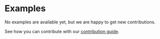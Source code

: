 <!--
{{ if .Copyright.Owner -}}
  {{- $owner := .Copyright.Owner -}}
  {{ printf "Copyright %s - %s" .Copyright.Year $owner }}
{{- else -}}
  {{- $owner := "output" | printf "The %s Authors" .Project.Name -}}
  {{ printf "Copyright %s - %s" .Copyright.Year $owner }}
{{ end }}
This work is licensed under a Creative Commons Attribution-ShareAlike 4.0 International License;
you may not use this file except in compliance with the License.
You may obtain a copy of the License at
    https://creativecommons.org/licenses/by-sa/4.0/legalcode
Unless required by applicable law or agreed to in writing, documentation
distributed under the License is distributed on an "AS IS" BASIS,
WITHOUT WARRANTIES OR CONDITIONS OF ANY KIND, either express or implied.
See the License for the specific language governing permissions and
limitations under the License.
-->

# Examples

No examples are available yet, but we are happy to get new contributions.

See how you can contribute with our [contribution guide](/CONTRIBUTING.md).
